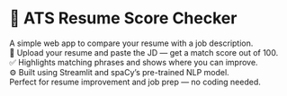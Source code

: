 # 🧠 ATS Resume Score Checker

A simple web app to compare your resume with a job description.  
📎 Upload your resume and paste the JD — get a match score out of 100.  
✅ Highlights matching phrases and shows where you can improve.  
⚙️ Built using Streamlit and spaCy’s pre-trained NLP model.  
Perfect for resume improvement and job prep — no coding needed.
